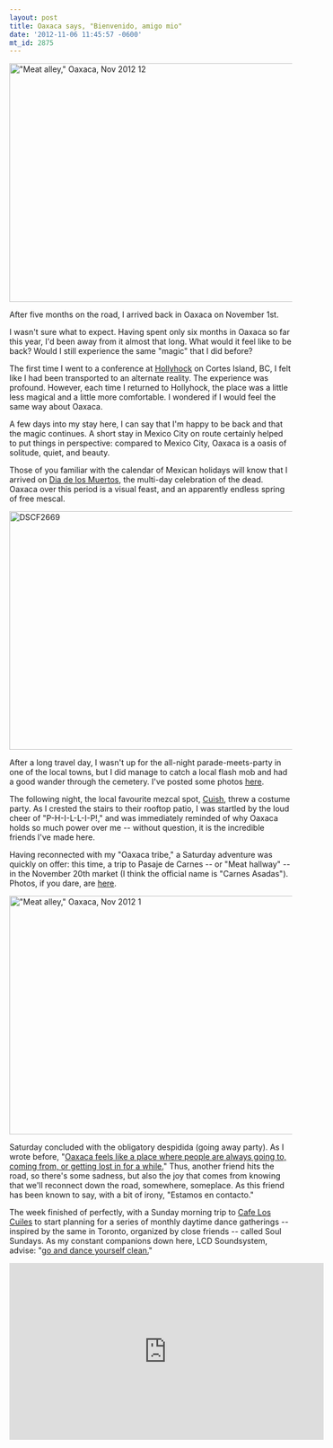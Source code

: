 ```yaml
---
layout: post
title: Oaxaca says, "Bienvenido, amigo mio"
date: '2012-11-06 11:45:57 -0600'
mt_id: 2875
---
```

<a href="http://www.flickr.com/photos/phillipadsmith/8154165182/" title="&quot;Meat alley,&quot; Oaxaca, Nov 2012 12 by phillipadsmith, on Flickr"><img src="http://farm8.staticflickr.com/7135/8154165182_4f22f9ac84_z.jpg" width="640" height="425" alt="&quot;Meat alley,&quot; Oaxaca, Nov 2012 12"></a>

After five months on the road, I arrived back in Oaxaca on November 1st.

I wasn't sure what to expect. Having spent only six months in Oaxaca so far this year, I'd been away from it almost that long. What would it feel like to be back? Would I still experience the same "magic" that I did before?

The first time I went to a conference at [Hollyhock](http://www.hollyhock.ca/) on Cortes Island, BC, I felt like I had been transported to an alternate reality. The experience was profound. However, each time I returned to Hollyhock, the place was a little less magical and a little more comfortable. I wondered if I would feel the same way about Oaxaca. 

A few days into my stay here, I can say that I'm happy to be back and that the magic continues. A short stay in Mexico City on route certainly helped to put things in perspective: compared to Mexico City, Oaxaca is a oasis of solitude, quiet, and beauty. 

Those of you familiar with the calendar of Mexican holidays will know that I arrived on [Dia de los Muertos](https://en.wikipedia.org/wiki/Day_of_the_Dead), the multi-day celebration of the dead. Oaxaca over this period is a visual feast, and an apparently endless spring of free mescal.

<a href="http://www.flickr.com/photos/phillipadsmith/8148385758/" title="DSCF2669 by phillipadsmith, on Flickr"><img src="http://farm9.staticflickr.com/8467/8148385758_fc29cf710c_z.jpg" width="640" height="425" alt="DSCF2669"></a>

After a long travel day, I wasn't up for the all-night parade-meets-party in one of the local towns, but I did manage to catch a local flash mob and had a good wander through the cemetery. I've posted some photos [here](http://www.flickr.com/photos/phillipadsmith/sets/72157631912605091/).

The following night, the local favourite mezcal spot, [Cuish](http://mezcalcuish.com/), threw a costume party. As I crested the stairs to their rooftop patio, I was startled by the loud cheer of "P-H-I-L-L-I-P!," and was immediately reminded of why Oaxaca holds so much power over me -- without question, it is the incredible friends I've made here. 

Having reconnected with my "Oaxaca tribe," a Saturday adventure was quickly on offer: this time, a trip to Pasaje de Carnes -- or "Meat hallway" -- in the November 20th market (I think the official name is "Carnes Asadas"). Photos, if you dare, are [here](http://www.flickr.com/photos/phillipadsmith/sets/72157631925970073/).

<a href="http://www.flickr.com/photos/phillipadsmith/8154159164/" title="&quot;Meat alley,&quot; Oaxaca, Nov 2012 1 by phillipadsmith, on Flickr"><img src="http://farm9.staticflickr.com/8487/8154159164_3a4062d57b_z.jpg" width="640" height="425" alt="&quot;Meat alley,&quot; Oaxaca, Nov 2012 1"></a>

Saturday concluded with the obligatory despidida (going away party). As I wrote before, "[Oaxaca feels like a place where people are always going to, coming from, or getting lost in for a while.](http://www.phillipadsmith.com/2012/03/mexico-week-eight.html)" Thus, another friend hits the road, so there's some sadness, but also the joy that comes from knowing that we'll reconnect down the road, somewhere, someplace. As this friend has been known to say, with a bit of irony, "Estamos en contacto." 

The week finished of perfectly, with a Sunday morning trip to [Cafe Los Cuiles](http://cuiles.com/) to start planning for a series of monthly daytime dance gatherings -- inspired by the same in Toronto, organized by close friends -- called Soul Sundays. As my constant companions down here, LCD Soundsystem, advise: "[go and dance yourself clean.](https://www.youtube.com/watch?v=OoA0cTC228M)"

<iframe width="560" height="315" src="http://www.youtube.com/embed/OoA0cTC228M" frameborder="0" allowfullscreen></iframe>
